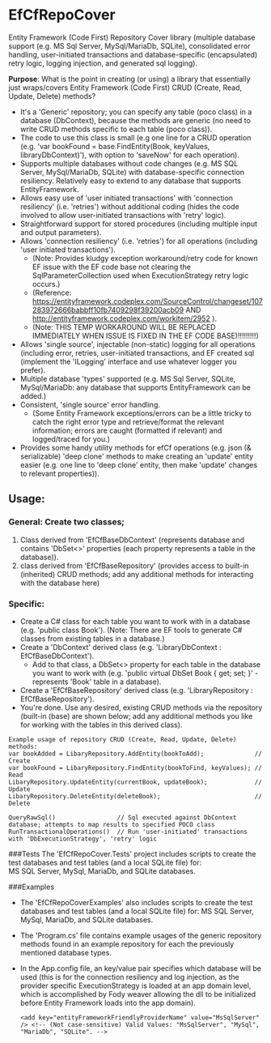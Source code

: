 # EfCfRepoCover
Entity Framework (Code First) Repository Cover library (multiple database support (e.g. MS Sql Server, MySql/MariaDb, SQLite), consolidated error handling, user-initiated transactions and database-specific (encapsulated) retry logic, logging injection, and generated sql logging).

**Purpose**: 
    What is the point in creating (or using) a library that essentially just wraps/covers Entity Framework (Code First) CRUD (Create, Read, Update, Delete) methods?

- It's a 'Generic' repository; you can specify any table (poco class) in a database (DbContext), because the methods are generic (no need to write CRUD methods specific to each table (poco class)).
- The code to use this class is small (e.g one line for a CRUD operation (e.g. 'var bookFound = base.FindEntity(Book, keyValues, libraryDbContext)'), with option to 'saveNow' for each operation).
- Supports multiple databases without code changes (e.g. MS SQL Server, MySql/MariaDb, SQLite) with database-specific connection resiliency. Relatively easy to extend to any database that supports EntityFramework.
- Allows easy use of 'user initiated transactions' with 'connection resiliency' (i.e. 'retries') without additional coding (hides the code involved to allow user-initiated transactions with 'retry' logic).
- Straightforward support for stored procedures (including multiple input and output parameters).
- Allows 'connection resiliency' (i.e. 'retries') for all operations (including 'user initiated transactions').	
	- (Note: Provides kludgy exception workaround/retry code for known EF issue with the EF code base not clearing the SqlParameterCollection used when ExecutionStrategy retry logic occurs.)
	- (Reference: https://entityframework.codeplex.com/SourceControl/changeset/107283972666babbff10fb7409298f39200acb09 AND http://entityframework.codeplex.com/workitem/2952 ).
	- (Note: THIS TEMP WORKAROUND WILL BE REPLACED IMMEDIATELY WHEN ISSUE IS FIXED IN THE EF CODE BASE)!!!!!!!!!)
- Allows 'single source', injectable (non-static) logging for all operations (including error, retries, user-initiated transactions, and EF created sql (implement the 'ILogging' interface and use whatever logger you prefer).
- Multiple database 'types' supported (e.g. MS Sql Server, SQLite, MySql/MariaDb: any database that supports EntityFramework can be added.)
- Consistent, 'single source' error handling.
	- (Some Entity Framework exceptions/errors can be a little tricky to catch the right error type and retrieve/format the relevant information; errors are caught (formatted if relevant) and logged/traced for you.)
- Provides some handy utility methods for efCf operations (e.g. json (& serializable) 'deep clone' methods to make creating an 'update' entity easier (e.g. one line to 'deep clone' entity, then make 'update' changes to relevant properties)).

## Usage:

### General: Create two classes;
1. Class derived from 'EfCfBaseDbContext' (represents database and contains 'DbSet<>' properties (each property represents a table in the database)).
2. class derived from 'EfCfBaseRepository' (provides access to built-in (inherited) CRUD methods; add any additional methods for interacting with the database here)
      
### Specific:
- Create a C# class for each table you want to work with in a database (e.g. 'public class Book'). (Note: There are EF tools to generate C# classes from existing tables in a database.)
- Create a 'DbContext' derived class (e.g. 'LibraryDbContext : EfCfBaseDbContext').
	- Add to that class, a DbSet<> property for each table in the database you want to work with (e.g. 'public virtual DbSet<Book> Book { get; set; }' - represents 'Book' table in a database).
- Create a 'EfCfBaseRepository' derived class (e.g. 'LibraryRepository : EfCfBaseRepository').
- You're done. Use any desired, existing CRUD methods via the repository (built-in (base) are shown below; add any additional methods you like for working with the tables in this derived class). 
    
```
Example usage of repository CRUD (Create, Read, Update, Delete) methods:
var bookAdded = LibaryRepository.AddEntity(bookToAdd);              // Create
var bookFound = LibaryRepository.FindEntity(bookToFind, keyValues); // Read
LibaryRepository.UpdateEntity(currentBook, updateBook);             // Update
LibaryRepository.DeleteEntity(deleteBook);                          // Delete

QueryRawSql()                 // Sql executed against DbContext database; attempts to map results to specified POCO class
RunTransactionalOperations()  // Run 'user-initiated' transactions with 'DbExecutionStrategy', 'retry' logic
```

###Tests
The 'EfCfRepoCover.Tests' project includes scripts to create the test databases and test tables (and a local SQLite file) for:   
MS SQL Server, MySql, MariaDb, and SQLite databases.

###Examples
- The 'EfCfRepoCoverExamples' also includes scripts to create the test databases and test tables (and a local SQLite file) for:
MS SQL Server, MySql, MariaDb, and SQLite databases.   
- The 'Program.cs' file contains example usages of the generic repository methods found in an example repository for each the previously mentioned database types.   
- In the App.config file, an <appSettings> key/value pair specifies which database will be used (this is for the connection resiliency and log injection, as the provider specific ExecutionStrategy is loaded at an app domain level, which is accomplished by Fody weaver allowing the dll to be initialized before Entity Framework loads into the app domain).

	```
	<add key="entityFrameworkFriendlyProviderName" value="MsSqlServer" /> <!-- (Not case-sensitive) Valid Values: "MsSqlServer", "MySql", "MariaDb", "SQLite". -->
	```